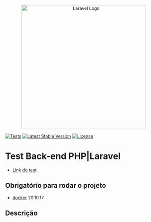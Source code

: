 <p align="center"><a href="https://laravel.com" target="_blank"><img src="https://raw.githubusercontent.com/laravel/art/master/logo-lockup/5%20SVG/2%20CMYK/1%20Full%20Color/laravel-logolockup-cmyk-red.svg" width="400" alt="Laravel Logo"></a></p>

<p align="center">

<a href="#"><img src="https://github.com/hendrix97s/test-nano-incub/actions/workflows/actions.yml/badge.svg" alt="Tests"></a>
<a href="https://packagist.org/packages/laravel/framework"><img src="https://img.shields.io/packagist/v/laravel/framework" alt="Latest Stable Version"></a>
<a href="https://packagist.org/packages/laravel/framework"><img src="https://img.shields.io/packagist/l/laravel/framework" alt="License"></a>
</p>

# Test Back-end PHP|Laravel

- [Link do test](https://github.com/nanoincub/teste-recrutamento-backend) 

## Obrigatório para rodar o projeto

- [docker](https://docs.docker.com/get-docker/) 20.10.17

## Descrição
